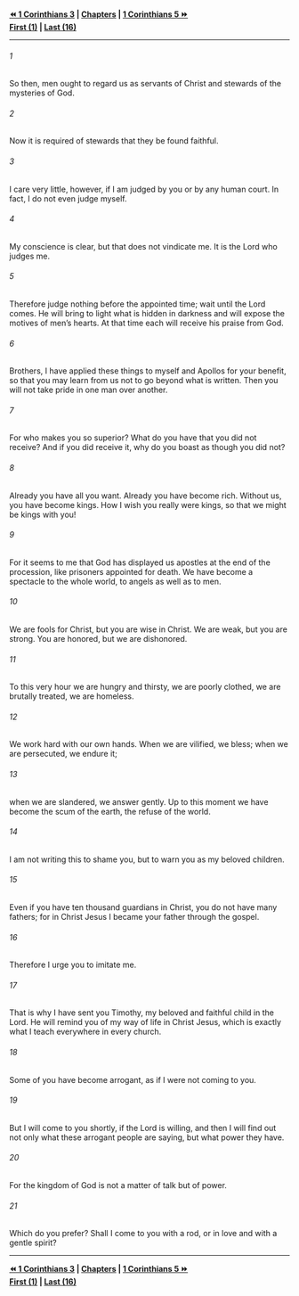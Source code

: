   
**[⏪ 1 Corinthians 3](./1%20Corinthians%203.md) | [Chapters](./_index.md) | [1 Corinthians 5 ⏩](./1%20Corinthians%205.md)**  
**[First (1)](./1%20Corinthians%201.md) | [Last (16)](./1%20Corinthians%2016.md)**  
  
---  
  
###### 1  
So then, men ought to regard us as servants of Christ and stewards of the mysteries of God.  
  
###### 2  
Now it is required of stewards that they be found faithful.  
  
###### 3  
I care very little, however, if I am judged by you or by any human court. In fact, I do not even judge myself.  
  
###### 4  
My conscience is clear, but that does not vindicate me. It is the Lord who judges me.  
  
###### 5  
Therefore judge nothing before the appointed time; wait until the Lord comes. He will bring to light what is hidden in darkness and will expose the motives of men’s hearts. At that time each will receive his praise from God.  
  
###### 6  
Brothers, I have applied these things to myself and Apollos for your benefit, so that you may learn from us not to go beyond what is written. Then you will not take pride in one man over another.  
  
###### 7  
For who makes you so superior? What do you have that you did not receive? And if you did receive it, why do you boast as though you did not?  
  
###### 8  
Already you have all you want. Already you have become rich. Without us, you have become kings. How I wish you really were kings, so that we might be kings with you!  
  
###### 9  
For it seems to me that God has displayed us apostles at the end of the procession, like prisoners appointed for death. We have become a spectacle to the whole world, to angels as well as to men.  
  
###### 10  
We are fools for Christ, but you are wise in Christ. We are weak, but you are strong. You are honored, but we are dishonored.  
  
###### 11  
To this very hour we are hungry and thirsty, we are poorly clothed, we are brutally treated, we are homeless.  
  
###### 12  
We work hard with our own hands. When we are vilified, we bless; when we are persecuted, we endure it;  
  
###### 13  
when we are slandered, we answer gently. Up to this moment we have become the scum of the earth, the refuse of the world.  
  
###### 14  
I am not writing this to shame you, but to warn you as my beloved children.  
  
###### 15  
Even if you have ten thousand guardians in Christ, you do not have many fathers; for in Christ Jesus I became your father through the gospel.  
  
###### 16  
Therefore I urge you to imitate me.  
  
###### 17  
That is why I have sent you Timothy, my beloved and faithful child in the Lord. He will remind you of my way of life in Christ Jesus, which is exactly what I teach everywhere in every church.  
  
###### 18  
Some of you have become arrogant, as if I were not coming to you.  
  
###### 19  
But I will come to you shortly, if the Lord is willing, and then I will find out not only what these arrogant people are saying, but what power they have.  
  
###### 20  
For the kingdom of God is not a matter of talk but of power.  
  
###### 21  
Which do you prefer? Shall I come to you with a rod, or in love and with a gentle spirit?  
  
  
---  
  
**[⏪ 1 Corinthians 3](./1%20Corinthians%203.md) | [Chapters](./_index.md) | [1 Corinthians 5 ⏩](./1%20Corinthians%205.md)**  
**[First (1)](./1%20Corinthians%201.md) | [Last (16)](./1%20Corinthians%2016.md)**  
  
